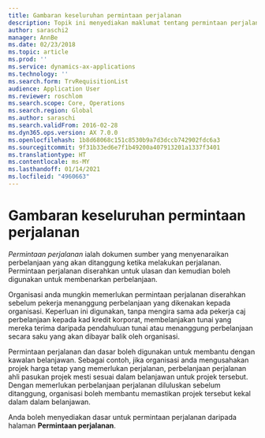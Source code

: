 ```yaml
---
title: Gambaran keseluruhan permintaan perjalanan
description: Topik ini menyediakan maklumat tentang permintaan perjalanan. Dokumen permintaan perjalanan merancang perbelanjaan perjalanan.
author: saraschi2
manager: AnnBe
ms.date: 02/23/2018
ms.topic: article
ms.prod: ''
ms.service: dynamics-ax-applications
ms.technology: ''
ms.search.form: TrvRequisitionList
audience: Application User
ms.reviewer: roschlom
ms.search.scope: Core, Operations
ms.search.region: Global
ms.author: saraschi
ms.search.validFrom: 2016-02-28
ms.dyn365.ops.version: AX 7.0.0
ms.openlocfilehash: 1b8d68068c151c8530b9a7d3dccb742902fdc6a3
ms.sourcegitcommit: 9f31b33ed6e7f1b49200a407913201a1337f3401
ms.translationtype: HT
ms.contentlocale: ms-MY
ms.lasthandoff: 01/14/2021
ms.locfileid: "4960663"
---
```

# <a name="travel-requisitions-overview"></a>Gambaran keseluruhan permintaan perjalanan

*Permintaan perjalanan* ialah dokumen sumber yang menyenaraikan perbelanjaan yang akan ditanggung ketika melakukan perjalanan. Permintaan perjalanan diserahkan untuk ulasan dan kemudian boleh digunakan untuk membenarkan perbelanjaan.

Organisasi anda mungkin memerlukan permintaan perjalanan diserahkan sebelum pekerja menanggung perbelanjaan yang dikenakan kepada organisasi. Keperluan ini digunakan, tanpa mengira sama ada pekerja caj perbelanjaan kepada kad kredit korporat, membelanjakan tunai yang mereka terima daripada pendahuluan tunai atau menanggung perbelanjaan secara saku yang akan dibayar balik oleh organisasi.

Permintaan perjalanan dan dasar boleh digunakan untuk membantu dengan kawalan belanjawan. Sebagai contoh, jika organisasi anda mengusahakan projek harga tetap yang memerlukan perjalanan, perbelanjaan perjalanan ahli pasukan projek mesti sesuai dalam belanjawan untuk projek tersebut. Dengan memerlukan perbelanjaan perjalanan diluluskan sebelum ditanggung, organisasi boleh membantu memastikan projek tersebut kekal dalam dalam belanjawan.

Anda boleh menyediakan dasar untuk permintaan perjalanan daripada halaman **Permintaan perjalanan**.
